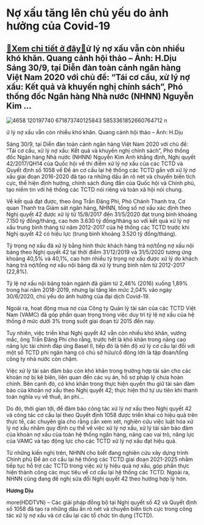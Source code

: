 Nợ xấu tăng lên chủ yếu do ảnh hưởng của Covid-19
=================================================

[:gift:Xem chi tiết ở đây:gift:](https://hddtvn.com/no-xau-tang-len-chu-yeu-do-anh-huong-cua-covid-19/)ử lý nợ xấu vẫn còn nhiều khó khăn. Quang cảnh hội thảo – Ảnh: H.Dịu Sáng 30/9, tại Diễn đàn toàn cảnh ngân hàng Việt Nam 2020 với chủ đề: “Tái cơ cấu, xử lý nợ xấu: Kết quả và khuyến nghị chính sách”, Phó thống đốc Ngân hàng Nhà nước (NHNN) Nguyễn Kim …
--------------------------------------------------------------------------------------------------------------------------------------------------------------------------------------------------------------------------------------------------------------





![4658 120197740 671873740125843 5853361852660764712 n](https://haiquanonline.com.vn/stores/news_dataimages/diulth/092020/30/12/in_article/4658_120197740_671873740125843_5853361852660764712_n.jpg?rt=20200930141802 "ử lý nợ xấu vẫn còn nhiều khó khăn. Quang cảnh hội thảo - Ảnh: H.Dịu")


ử lý nợ xấu vẫn còn nhiều khó khăn. Quang cảnh hội thảo – Ảnh: H.Dịu



Sáng 30/9, tại Diễn đàn toàn cảnh ngân hàng Việt Nam 2020 với chủ đề: “Tái cơ cấu, xử lý nợ xấu: Kết quả và khuyến nghị chính sách”, Phó thống đốc Ngân hàng Nhà nước (NHNN) Nguyễn Kim Anh khẳng định, Nghị quyết 42/2017/QH14 của Quốc hội về thí điểm xử lý nợ xấu của các TCTD và Quyết định số 1058 về Đề án cơ cấu lại hệ thống các TCTD gắn với xử lý nợ xấu giai đoạn 2016-2020 đã tạo ra những dấu ấn rõ nét và chuyển biến tích cực, thể hiện định hướng, chính sách đúng đắn của Quốc hội và Chính phủ, tạo niềm tin với hệ thống các TCTD nói riêng và toàn xã hội nói chung.


Về kết quả đạt được, theo ông Trần Đăng Phi, Phó Chánh Thanh tra, Cơ quan Thanh tra Giám sát ngân hàng, NHNN, tổng số nợ xấu xác định theo Nghị quyết 42 được xử lý từ 15/8/2017 đến 31/5/2020 đạt trung bình khoảng 7.150 tỷ đồng/tháng, cao hơn 3.630 tỷ đồng/tháng so với kết quả xử lý nợ xấu trung bình tháng từ năm 2012-2017 của hệ thống các TCTD trước khi Nghị quyết 42 có hiệu lực (trung bình khoảng 3.520 tỷ đồng/tháng).


Tỷ trọng nợ xấu đã xử lý bằng hình thức khách hàng trả nợ/tổng nợ xấu nội bảng theo Nghị quyết 42 tại thời điểm 31/12/2019 và 31/5/2020 tương ứng khoảng 40,5% và 40,1%, cao hơn nhiều tỷ trọng nợ xấu được xử lý do khách hàng trả nợ/tổng nợ xấu nội bảng đã xử lý trung bình năm từ 2012-2017 (22,8%).


Tỷ lệ nợ xấu nội bảng toàn ngành đã giảm từ 2,46% (2016) xuống 1,89% trong hai năm 2018-2019, nhưng lại tăng lên mức 2,04% vào ngày 30/6/2020, chủ yếu do ảnh hưởng của đại dịch Covid-19.


Ngoài ra, hoạt động mua nợ của Công ty Quản lý tài sản của các TCTD Việt Nam (VAMC) đã góp phần quan trọng trong việc duy trì tỷ lệ nợ xấu của hệ thống ở mức dưới 3% trong suốt giai đoạn từ 2015 đến nay.


Tuy nhiên, việc triển khai Nghị quyết 42 vẫn còn nhiều khó khăn, vướng mắc, ông Trần Đăng Phi cho rằng, trước hết là khó khăn trong nâng cao năng lực tài chính đáp ứng Basel II, tiếp đó là tiến độ xử lý cơ cấu lại đối với một số TCTD phi ngân hàng có chủ sở hữu/cổ đông lớn là tập đoàn/tổng công ty nhà nước còn chậm.


Việc xử lý tài sản đảm bảo còn khó khăn trong trường hợp tài sản cho các khoản nợ bị kê biên, liên quan đến các vụ án, hồ sơ pháp lý chưa hoàn chỉnh. Bên cạnh đó, có khó khăn trong thực hiện quyền thu giữ tài sản đảm bảo của khoản nợ xấu theo Nghị quyết 42; thực hiện thứ tự ưu tiên khi thanh toán nghĩa vụ về thuế, án phí…


Do đó, thời gian tới, để đảm bảo công tác xử lý nợ xấu theo Nghị quyết 42 và công tác cơ cấu lại theo Quyết định 1058 được triển khai có hiệu quả trên thực tế, các chuyên gia cho rằng cần xem xét, nghiên cứu việc luật hóa xử lý nợ xấu nhằm quy định cụ thể về việc xử lý nợ xấu, xử lý tài sản bảo đảm của khoản nợ xấu của toàn hệ thống ngân hàng, nâng cao vai trò, năng lực của VAMC và tạo động lực cho các TCTD xử lý nợ xấu đạt hiệu quả.


Từ những kiến nghị trên, NHNN cho biết đang nghiên cứu xây dựng trình Chính phủ Đề án cơ cấu lại hệ thống các TCTD giai đoạn 2021-2025 nhằm tiếp tục hỗ trợ các TCTD trong việc xử lý hiệu quả nợ xấu, góp phần thực hiện thành công các mục tiêu về cơ cấu lại hệ thống các TCTD. Ngoài ra, NHNN cũng đang đề nghị sửa đổi Nghị quyết 42 theo hướng hợp lý hơn.




**Hương Dịu**



more(HDDTVN) – Các giải pháp đồng bộ tại Nghị quyết số 42 và Quyết định số 1058 đã tạo ra những dấu ấn rõ nét và chuyển biến tích cực trong công tác xử lý nợ xấu và cơ cấu lại các tổ chức tín dụng (TCTD).


